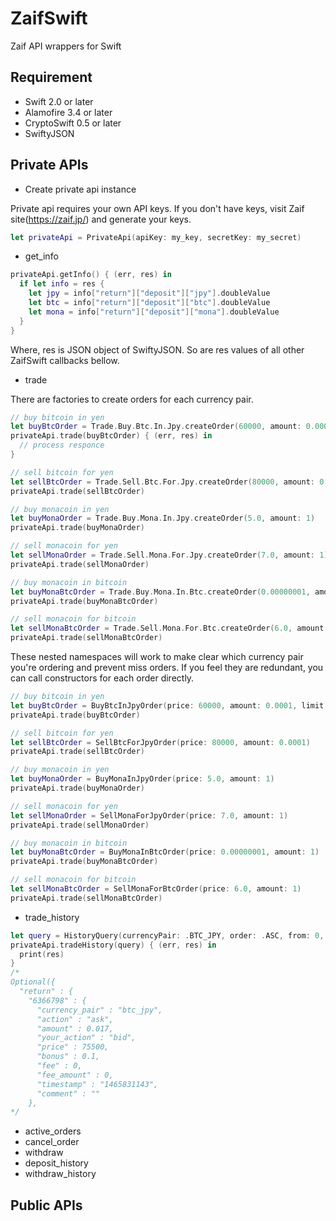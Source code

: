 # ZaifSwift
Zaif API wrappers for Swift

## Requirement
* Swift 2.0 or later  
* Alamofire 3.4 or later
* CryptoSwift 0.5 or later
* SwiftyJSON

## Private APIs
* Create private api instance

Private api requires your own API keys. If you don't have keys, visit Zaif site(https://zaif.jp/) and generate your keys.

```swift
let privateApi = PrivateApi(apiKey: my_key, secretKey: my_secret)
```

* get_info
```swift
privateApi.getInfo() { (err, res) in
  if let info = res {
    let jpy = info["return"]["deposit"]["jpy"].doubleValue
    let btc = info["return"]["deposit"]["btc"].doubleValue
    let mona = info["return"]["deposit"]["mona"].doubleValue
  }
}
```
Where, res is JSON object of SwiftyJSON. So are res values of all other ZaifSwift callbacks bellow. 

* trade

There are factories to create orders for each currency pair.
```swift
// buy bitcoin in yen
let buyBtcOrder = Trade.Buy.Btc.In.Jpy.createOrder(60000, amount: 0.0001)
privateApi.trade(buyBtcOrder) { (err, res) in
  // process responce
}

// sell bitcoin for yen
let sellBtcOrder = Trade.Sell.Btc.For.Jpy.createOrder(80000, amount: 0.0001)
privateApi.trade(sellBtcOrder)

// buy monacoin in yen
let buyMonaOrder = Trade.Buy.Mona.In.Jpy.createOrder(5.0, amount: 1)
privateApi.trade(buyMonaOrder)

// sell monacoin for yen
let sellMonaOrder = Trade.Sell.Mona.For.Jpy.createOrder(7.0, amount: 1)
privateApi.trade(sellMonaOrder)

// buy monacoin in bitcoin
let buyMonaBtcOrder = Trade.Buy.Mona.In.Btc.createOrder(0.00000001, amount: 1)
privateApi.trade(buyMonaBtcOrder)

// sell monacoin for bitcoin
let sellMonaBtcOrder = Trade.Sell.Mona.For.Btc.createOrder(6.0, amount: 1)
privateApi.trade(sellMonaBtcOrder)
```
These nested namespaces will work to make clear which currency pair you're ordering and prevent miss orders.
If you feel they are redundant, you can call constructors for each order directly.
```swift
// buy bitcoin in yen
let buyBtcOrder = BuyBtcInJpyOrder(price: 60000, amount: 0.0001, limit: 60005)
privateApi.trade(buyBtcOrder)

// sell bitcoin for yen
let sellBtcOrder = SellBtcForJpyOrder(price: 80000, amount: 0.0001)
privateApi.trade(sellBtcOrder)

// buy monacoin in yen
let buyMonaOrder = BuyMonaInJpyOrder(price: 5.0, amount: 1)
privateApi.trade(buyMonaOrder)

// sell monacoin for yen
let sellMonaOrder = SellMonaForJpyOrder(price: 7.0, amount: 1)
privateApi.trade(sellMonaOrder)

// buy monacoin in bitcoin
let buyMonaBtcOrder = BuyMonaInBtcOrder(price: 0.00000001, amount: 1)
privateApi.trade(buyMonaBtcOrder)

// sell monacoin for bitcoin
let sellMonaBtcOrder = SellMonaForBtcOrder(price: 6.0, amount: 1)
privateApi.trade(sellMonaBtcOrder)
```
* trade_history

```swift
let query = HistoryQuery(currencyPair: .BTC_JPY, order: .ASC, from: 0, count: 10)
privateApi.tradeHistory(query) { (err, res) in
  print(res)
}
/*
Optional({
  "return" : {
    "6366798" : {
      "currency_pair" : "btc_jpy",
      "action" : "ask",
      "amount" : 0.017,
      "your_action" : "bid",
      "price" : 75500,
      "bonus" : 0.1,
      "fee" : 0,
      "fee_amount" : 0,
      "timestamp" : "1465831143",
      "comment" : ""
    },
*/    
```

* active_orders
* cancel_order
* withdraw
* deposit_history
* withdraw_history

## Public APIs
